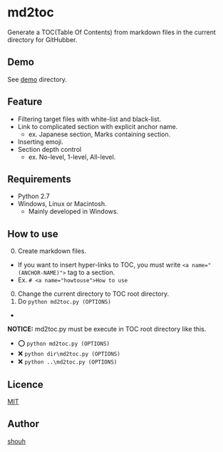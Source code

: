 # md2toc
Generate a TOC(Table Of Contents) from markdown files in the current directory for GitHubber.

## Demo
See [demo](demo) directory.

## Feature
* Filtering target files with white-list and black-list.
* Link to complicated section with explicit anchor name.
  * ex. Japanese section, Marks containing section.
* Inserting emoji.
* Section depth control
  * ex. No-level, 1-level, All-level.

## Requirements
* Python 2.7
* Windows, Linux or Macintosh.
  * Mainly developed in Windows.

## How to use
0. Create markdown files.
  * If you want to insert hyper-links to TOC, you must write `<a name="(ANCHOR-NAME)">` tag to a section.
  * Ex. `# <a name="howtouse">How to use`
0. Change the current directory to TOC root directory.
0. Do `python md2toc.py (OPTIONS)`
  * 

**NOTICE:** md2toc.py must be execute in TOC root directory like this.

* :o: `python md2toc.py (OPTIONS)`
* :x: `python dir\md2toc.py (OPTIONS)`
* :x: `python ..\md2toc.py (OPTIONS)`

## Licence
[MIT](LICENSE)

## Author
[shouh](https://github.com/shouh)
